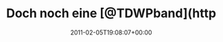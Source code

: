 ---
retweeted: false
source: <a href="http://pavo.me" rel="nofollow">PavoMe</a>
entities:
  hashtags: []
  symbols: []
  user_mentions:
  - name: The Devil Wears Prada
    screen_name: TDWPband
    indices:
    - '15'
    - '24'
    id_str: '34450688'
    id: '34450688'
  urls: []
display_text_range:
- '0'
- '56'
favorite_count: '0'
id_str: '33965108312940544'
truncated: false
retweet_count: '0'
id: '33965108312940544'
created_at: Sat Feb 05 19:08:07 +0000 2011
favorited: false
full_text: Doch noch eine [@TDWPband](https://twitter.com/TDWPband) Karte bekommen.
  Das wird gut...
lang: de
tags:
- pesos:twitter
date: '2011-02-05T19:08:07+00:00'
src: https://twitter.com/bascht/status/33965108312940544
original_url: https://twitter.com/bascht/status/33965108312940544
type: twitter_tweet
text: Doch noch eine [@TDWPband](https://twitter.com/TDWPband) Karte bekommen. Das
  wird gut...
title: Doch noch eine [@TDWPband](http

---
